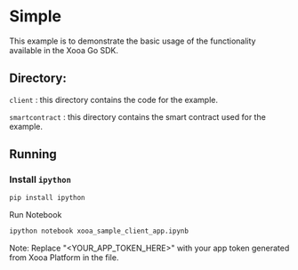 # Simple 

This example is to demonstrate the basic usage of the functionality available in the Xooa Go SDK.

## Directory:

``client`` : this directory contains the code for the example.

``smartcontract`` : this directory contains the smart contract used for the example.


## Running 
### Install `ipython`    


```bash
pip install ipython
```

Run Notebook 
```bash
ipython notebook xooa_sample_client_app.ipynb
```


Note: Replace "<YOUR_APP_TOKEN_HERE>" with your app token generated from Xooa Platform in the file.


